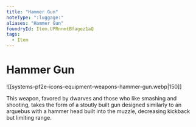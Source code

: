 ```yaml
---
title: "Hammer Gun"
noteType: ":luggage:"
aliases: "Hammer Gun"
foundryId: Item.UPRnnmtBfagez1aQ
tags:
  - Item
---
```


# Hammer Gun
![[systems-pf2e-icons-equipment-weapons-hammer-gun.webp|150]]

This weapon, favored by dwarves and those who like smashing and shooting, takes the form of a stoutly built gun designed similarly to an arquebus with a hammer head built into the muzzle, decreasing kickback but limiting range.
